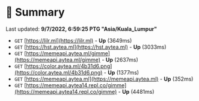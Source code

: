 # 📖 Summary
Last updated: **9/7/2022, 6:59:25 PTG "Asia/Kuala_Lumpur"**

- `GET` [https://lilr.ml](https://lilr.ml) - **Up** (3649ms)
- `GET` [https://hst.aytea.ml](https://hst.aytea.ml) - **Up** (3033ms)
- `GET` [https://memeapi.aytea.ml/gimme](https://memeapi.aytea.ml/gimme) - **Up** (2637ms)
- `GET` [https://color.aytea.ml/4b31d6.png](https://color.aytea.ml/4b31d6.png) - **Up** (1377ms)
- `GET` [https://memeapi.aytea.ml](https://memeapi.aytea.ml) - **Up** (352ms)
- `GET` [https://memeapi.aytea14.repl.co/gimme](https://memeapi.aytea14.repl.co/gimme) - **Up** (4481ms)
